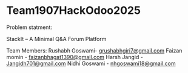 # Team1907HackOdoo2025

Problem statment:

StackIt – A Minimal Q&A Forum Platform

Team Members:
Rushabh Goswami- grushabhgiri7@gmail.com
Faizan momin -   faizanbhagat1390@gmail.com
Harsh Jangid -   Jangidh701@gmail.com
Nidhi Goswami -  nhgoswami18@gmail.com
